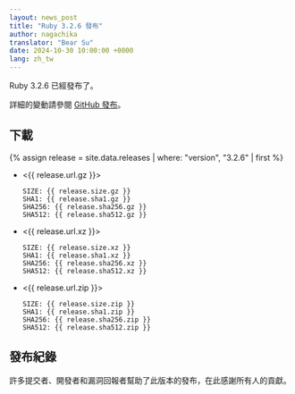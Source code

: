 ```yaml
---
layout: news_post
title: "Ruby 3.2.6 發布"
author: nagachika
translator: "Bear Su"
date: 2024-10-30 10:00:00 +0000
lang: zh_tw
---
```


Ruby 3.2.6 已經發布了。

詳細的變動請參閱 [GitHub 發布](https://github.com/ruby/ruby/releases/tag/v3_2_6)。

## 下載

{% assign release = site.data.releases | where: "version", "3.2.6" | first %}

* <{{ release.url.gz }}>

      SIZE: {{ release.size.gz }}
      SHA1: {{ release.sha1.gz }}
      SHA256: {{ release.sha256.gz }}
      SHA512: {{ release.sha512.gz }}

* <{{ release.url.xz }}>

      SIZE: {{ release.size.xz }}
      SHA1: {{ release.sha1.xz }}
      SHA256: {{ release.sha256.xz }}
      SHA512: {{ release.sha512.xz }}

* <{{ release.url.zip }}>

      SIZE: {{ release.size.zip }}
      SHA1: {{ release.sha1.zip }}
      SHA256: {{ release.sha256.zip }}
      SHA512: {{ release.sha512.zip }}

## 發布紀錄

許多提交者、開發者和漏洞回報者幫助了此版本的發布，在此感謝所有人的貢獻。
